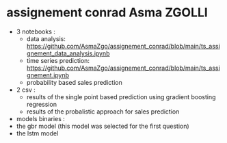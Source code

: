 # assignement conrad Asma ZGOLLI

- 3 notebooks :
  - data analysis: https://github.com/AsmaZgo/assignement_conrad/blob/main/ts_assignement_data_analysis.ipynb 
  - time series prediction: https://github.com/AsmaZgo/assignement_conrad/blob/main/ts_assignement.ipynb
  - probability based sales prediction
- 2 csv :
  - results of the single point based prediction using gradient boosting regression
  - results of the probalistic approach for sales prediction
 - models binaries :
  - the gbr model (this model was selected for the first question)
  - the lstm model
